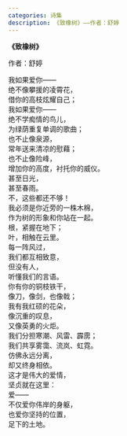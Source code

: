 ```yaml
---
categories: 诗集
description: 《致橡树》——作者：舒婷
---
```


**《致橡树》**

作者：舒婷

我如果爱你——  
绝不像攀援的凌霄花，  
借你的高枝炫耀自己；  
我如果爱你——  
绝不学痴情的鸟儿，  
为绿荫重复单调的歌曲；  
也不止像泉源，  
常年送来清凉的慰藉；  
也不止像险峰，  
增加你的高度，衬托你的威仪。  
甚至日光，  
甚至春雨。  
不，这些都还不够！  
我必须是你近旁的一株木棉，  
作为树的形象和你站在一起。  
根，紧握在地下；  
叶，相触在云里。  
每一阵风过，  
我们都互相致意，  
但没有人，  
听懂我们的言语。  
你有你的铜枝铁干，  
像刀，像剑，也像戟；  
我有我红硕的花朵，  
像沉重的叹息，  
又像英勇的火炬。  
我们分担寒潮、风雷、霹雳；  
我们共享雾霭、流岚、虹霓。  
仿佛永远分离，  
却又终身相依。  
这才是伟大的爱情，  
坚贞就在这里：  
爱——  
不仅爱你伟岸的身躯，  
也爱你坚持的位置，  
足下的土地。  
